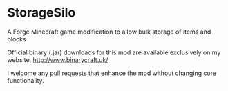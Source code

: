 # StorageSilo
A Forge Minecraft game modification to allow bulk storage of items and blocks

Official binary (.jar) downloads for this mod are available exclusively on my website, http://www.binarycraft.uk/

I welcome any pull requests that enhance the mod without changing core functionality.
